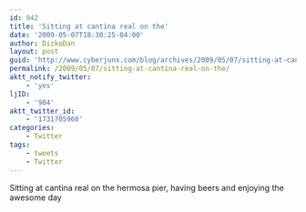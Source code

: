 ```yaml
---
id: 942
title: 'Sitting at cantina real on the'
date: '2009-05-07T18:30:25-04:00'
author: DizkoDan
layout: post
guid: 'http://www.cyberjunx.com/blog/archives/2009/05/07/sitting-at-cantina-real-on-the/'
permalink: /2009/05/07/sitting-at-cantina-real-on-the/
aktt_notify_twitter:
    - 'yes'
ljID:
    - '904'
aktt_twitter_id:
    - '1731705960'
categories:
    - Twitter
tags:
    - tweets
    - Twitter
---
```


Sitting at cantina real on the hermosa pier, having beers and enjoying the awesome day